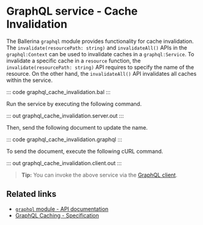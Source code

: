 # GraphQL service - Cache Invalidation

The Ballerina `graphql` module provides functionality for cache invalidation. The `invalidate(resourcePath: string)` and `invalidateAll()` APIs in the `graphql:Context` can be used to invalidate caches in a `graphql:Service`. To invalidate a specific cache in a `resource` function, the `invalidate(resourcePath: string)` API requires to specify the name of the resource. On the other hand, the `invalidateAll()` API invalidates all caches within the service.

::: code graphql_cache_invalidation.bal :::

Run the service by executing the following command.

::: out graphql_cache_invalidation.server.out :::

Then, send the following document to update the name.

::: code graphql_cache_invalidation.graphql :::

To send the document, execute the following cURL command.

::: out graphql_cache_invalidation.client.out :::

>**Tip:** You can invoke the above service via the [GraphQL client](/learn/by-example/graphql-client-query-endpoint/).

## Related links
- [`graphql` module - API documentation](https://lib.ballerina.io/ballerina/graphql/latest)
- [GraphQL Caching - Specification](/spec/graphql/#107-caching)
